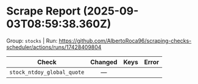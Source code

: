 # Scrape Report (2025-09-03T08:59:38.360Z)

Group: `stocks`  |  Run: https://github.com/AlbertoRoca96/scraping-checks-scheduler/actions/runs/17428409804

| Check | Changed | Keys | Error |
|---|:---:|:--|:--|
| `stock_ntdoy_global_quote` | — |  |  |
